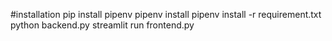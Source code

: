#installation 
pip install pipenv 
pipenv install
pipenv install -r requirement.txt
python  backend.py
streamlit run frontend.py
